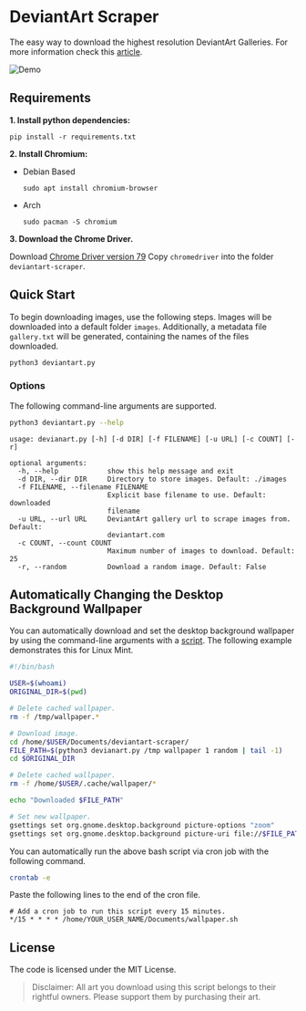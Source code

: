 # DeviantArt Scraper

The easy way to download the highest resolution DeviantArt Galleries. For more information check this [article](https://mlvnt.com/blog/tech/2018/05/scraping-deviantart/).

![Demo](demo.gif)

## Requirements

**1. Install python dependencies:**

```
pip install -r requirements.txt
```

**2. Install Chromium:**

- Debian Based

    ```
    sudo apt install chromium-browser
    ```

- Arch

    ```
    sudo pacman -S chromium
    ```

**3. Download the Chrome Driver.**

Download [Chrome Driver version 79](https://chromedriver.storage.googleapis.com/index.html?path=79.0.3945.36/)
Copy `chromedriver` into the folder `deviantart-scraper`.


## Quick Start

To begin downloading images, use the following steps. Images will be downloaded into a default folder `images`. Additionally, a metadata file `gallery.txt` will be generated, containing the names of the files downloaded.

```bash
python3 deviantart.py
```

### Options

The following command-line arguments are supported.

```bash
python3 deviantart.py --help
```

```text
usage: devianart.py [-h] [-d DIR] [-f FILENAME] [-u URL] [-c COUNT] [-r]

optional arguments:
  -h, --help            show this help message and exit
  -d DIR, --dir DIR     Directory to store images. Default: ./images
  -f FILENAME, --filename FILENAME
                        Explicit base filename to use. Default: downloaded
                        filename
  -u URL, --url URL     DeviantArt gallery url to scrape images from. Default:
                        deviantart.com
  -c COUNT, --count COUNT
                        Maximum number of images to download. Default: 25
  -r, --random          Download a random image. Default: False
```

## Automatically Changing the Desktop Background Wallpaper

You can automatically download and set the desktop background wallpaper by using the command-line arguments with a [script](wallpaper.sh). The following example demonstrates this for Linux Mint.

```bash
#!/bin/bash

USER=$(whoami)
ORIGINAL_DIR=$(pwd)

# Delete cached wallpaper.
rm -f /tmp/wallpaper.*

# Download image.
cd /home/$USER/Documents/deviantart-scraper/
FILE_PATH=$(python3 devianart.py /tmp wallpaper 1 random | tail -1)
cd $ORIGINAL_DIR

# Delete cached wallpaper.
rm -f /home/$USER/.cache/wallpaper/*

echo "Downloaded $FILE_PATH"

# Set new wallpaper.
gsettings set org.gnome.desktop.background picture-options "zoom"
gsettings set org.gnome.desktop.background picture-uri file://$FILE_PATH
```

You can automatically run the above bash script via cron job with the following command.

```bash
crontab -e
```

Paste the following lines to the end of the cron file.

```
# Add a cron job to run this script every 15 minutes.
*/15 * * * * /home/YOUR_USER_NAME/Documents/wallpaper.sh
```

## License

The code is licensed under the MIT License.

> Disclaimer: All art you download using this script belongs to their rightful owners. Please support them by purchasing their art.